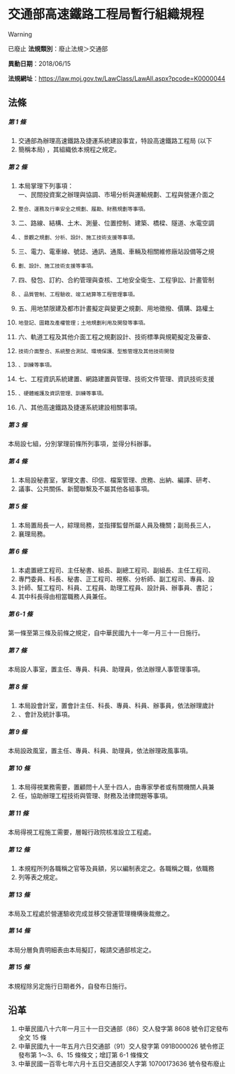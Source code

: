 # 交通部高速鐵路工程局暫行組織規程


> [!WARNING]
> 已廢止
**法規類別**：廢止法規＞交通部

**異動日期**：2018/06/15  

**法規網址**：https://law.moj.gov.tw/LawClass/LawAll.aspx?pcode=K0000044



## 法條
##### 第 1 條
1. 交通部為辦理高速鐵路及捷運系統建設事宜，特設高速鐵路工程局 (以下
1. 簡稱本局) ，其組織依本規程之規定。

##### 第 2 條
1. 本局掌理下列事項：  
一、民間投資案之辦理與協調、市場分析與運輸規劃、工程與營運介面之
1.     整合、運務及行車安全之規劃、履勘、財務規劃等事項。
1. 二、路線、結構、土木、測量、位置控制、建築、橋樑、隧道、水電空調
1.     、景觀之規劃、分析、設計、施工技術支援等事項。
1. 三、電力、電車線、號誌、通訊、通風、車輛及相關維修廠站設備等之規
1.     劃、設計、施工技術支援等事項。
1. 四、發包、訂約、合約管理與查核、工地安全衛生、工程爭訟、計畫管制
1.     、品質管制、工程驗收、竣工結算等工程管理事項。
1. 五、用地禁限建及都市計畫擬定與變更之規劃、用地徵撥、價購、路權土
1.     地登記、圖籍及產權管理；土地規劃利用及開發等事項。
1. 六、軌道工程及其他介面工程之規劃設計、技術標準與規範擬定及審查、
1.     技術介面整合、系統整合測試、環境保護、型態管理及其他技術開發
1.     、訓練等事項。
1. 七、工程資訊系統建置、網路建置與管理、技術文件管理、資訊技術支援
1.     、硬體維護及資訊管理、訓練等事項。
1. 八、其他高速鐵路及捷運系統建設相關事項。

##### 第 3 條
本局設七組，分別掌理前條所列事項，並得分科辦事。

##### 第 4 條
1. 本局設秘書室，掌理文書、印信、檔案管理、庶務、出納、編譯、研考、
1. 議事、公共關係、新聞聯繫及不屬其他各組事項。

##### 第 5 條
1. 本局置局長一人，綜理局務，並指揮監督所屬人員及機關；副局長三人，
1. 襄理局務。

##### 第 6 條
1. 本處置總工程司、主任秘書、組長、副總工程司、副組長、主任工程司、
1. 專門委員、科長、秘書、正工程司、視察、分析師、副工程司、專員、設
1. 計師、幫工程司、科員、工程員、助理工程員、設計員、辦事員、書記；
1. 其中科長得由相當職務人員兼任。

##### 第 6-1 條
第一條至第三條及前條之規定，自中華民國九十一年一月三十一日施行。

##### 第 7 條
本局設人事室，置主任、專員、科員、助理員，依法辦理人事管理事項。

##### 第 8 條
1. 本局設會計室，置會計主任、科長、專員、科員、辦事員，依法辦理歲計
1. 、會計及統計事項。

##### 第 9 條
本局設政風室，置主任、專員、科員、助理員，依法辦理政風事項。

##### 第 10 條
1. 本局得視業務需要，置顧問十人至十四人，由專家學者或有關機關人員兼
1. 任，協助辦理工程技術與管理、財務及法律問題等事項。

##### 第 11 條
本局得視工程施工需要，層報行政院核准設立工程處。

##### 第 12 條
1. 本規程所列各職稱之官等及員額，另以編制表定之。各職稱之職，依職務
1. 列等表之規定。

##### 第 13 條
本局及工程處於營運驗收完成並移交營運管理機構後裁撤之。

##### 第 14 條
本局分層負責明細表由本局擬訂，報請交通部核定之。

##### 第 15 條
本規程除另定施行日期者外，自發布日施行。

## 沿革
1. 中華民國八十六年一月三十一日交通部（86）交人發字第 8608 號令訂定發布全文 15 條
1. 中華民國九十一年五月六日交通部（91）交人發字第 091B000026 號令修正發布第 1～3、6、15  條條文；增訂第 6-1  條條文
1. 中華民國一百零七年六月十五日交通部交人字第 10700173636  號令發布廢止
